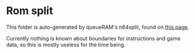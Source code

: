 # Rom split
This folder is auto-generated by queueRAM's n64split, found on [this page](https://github.com/queueRAM/sm64tools/releases).

Currently nothing is known about boundaries for instructions and game data, so this is mostly useless for the time being.